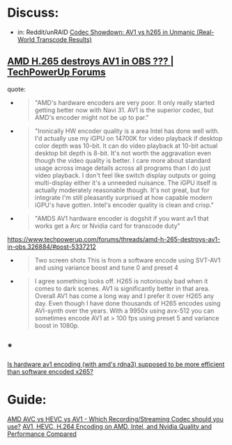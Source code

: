 # Discuss:
- in: Reddit/unRAID [Codec Showdown: AV1 vs h265 in Unmanic (Real-World Transcode Results)](https://www.reddit.com/r/unRAID/comments/1klcuj6/codec_showdown_av1_vs_h265_in_unmanic_realworld/)

## [AMD H.265 destroys AV1 in OBS ??? | TechPowerUp Forums](https://www.techpowerup.com/forums/threads/amd-h-265-destroys-av1-in-obs.326884/)
quote:
- >"AMD's hardware encoders are very poor. It only really started getting better now with Navi 31. AV1 is the superior codec, but AMD's encoder might not be up to par."
- >"Ironically HW encoder quality is a area Intel has done well with. I'd actually use my iGPU on 14700K for video playback if desktop color depth was 10-bit. It can do video playback at 10-bit actual desktop bit depth is 8-bit. It's not worth the aggravation even though the video quality is better. I care more about standard usage across image details across all programs than I do just video playback. I don't feel like switch display outputs or going multi-display either it's a unneeded nuisance. The iGPU itself is actually moderately reasonable though. It's not great, but for integrate I'm still pleasantly surprised at how capable modern iGPU's have gotten. Intel's encoder quality is clean and crisp."
- >"AMDS AV1 hardware encoder is dogshit if you want av1 that works get a Arc or Nvidia card for transcode duty"

https://www.techpowerup.com/forums/threads/amd-h-265-destroys-av1-in-obs.326884/#post-5337212
- >Two screen shots
  >This is from a software encode using SVT-AV1 and using variance boost and tune 0 and preset 4
- >I agree something looks off. H265 is notoriously bad when it comes to dark scenes. AV1 is significantly better in that area. Overall AV1 has come a long way and I prefer it over H265 any day. Even though I have done thousands of H265 encodes using AVI-synth over the years. With a 9950x using avx-512 you can sometimes encode AV1 at > 100 fps using preset 5 and variance boost in 1080p.

## *
[Is hardware av1 encoding (with amd's rdna3) supposed to be more efficient than software encoded x265?](https://www.reddit.com/r/AV1/comments/17dn8x3/is_hardware_av1_encoding_with_amds_rdna3_supposed/)

# Guide:
[AMD AVC vs HEVC vs AV1 - Which Recording/Streaming Codec should you use?](https://youtu.be/FzZKyXHP_d0)
[AV1, HEVC, H.264 Encoding on AMD, Intel, and Nvidia Quality and Performance Compared](https://youtu.be/elZH8iXGTPk)
